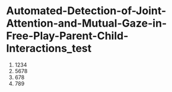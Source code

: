 # Automated-Detection-of-Joint-Attention-and-Mutual-Gaze-in-Free-Play-Parent-Child-Interactions_test

1. 1234
2. 5678
3. 678
4. 789